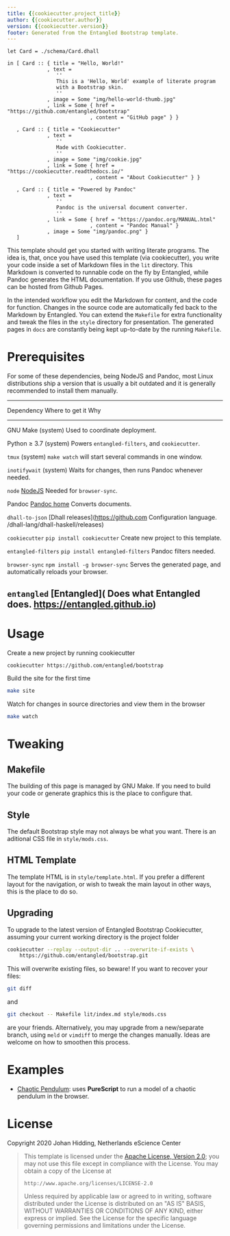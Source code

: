 ```yaml
---
title: {{cookiecutter.project_title}}
author: {{cookiecutter.author}}
version: {{cookiecutter.version}}
footer: Generated from the Entangled Bootstrap template.
---
```


``` {.dhall .bootstrap-card-deck}
let Card = ./schema/Card.dhall

in [ Card :: { title = "Hello, World!"
             , text =
                ''
                This is a 'Hello, World' example of literate program
                with a Bootstrap skin.
                ''
             , image = Some "img/hello-world-thumb.jpg"
             , link = Some { href = "https://github.com/entangled/bootstrap"
                           , content = "GitHub page" } }

   , Card :: { title = "Cookiecutter"
             , text =
                ''
                Made with Cookiecutter.
                ''
             , image = Some "img/cookie.jpg"
             , link = Some { href = "https://cookiecutter.readthedocs.io/"
                           , content = "About Cookiecutter" } }

   , Card :: { title = "Powered by Pandoc"
             , text =
                ''
                Pandoc is the universal document converter.
                ''
             , link = Some { href = "https://pandoc.org/MANUAL.html"
                           , content = "Pandoc Manual" }
             , image = Some "img/pandoc.png" }
   ]
```

This template should get you started with writing literate programs. The idea is, that, once you have used this template (via cookiecutter), you write your code inside a set of Markdown files in the `lit` directory. This Markdown is converted to runnable code on the fly by Entangled, while Pandoc generates the HTML documentation. If you use Github, these pages can be hosted from Github Pages.

In the intended workflow you edit the Markdown for content, and the code for function. Changes in the source code are automatically fed back to the Markdown by Entangled. You can extend the `Makefile` for extra functionality and tweak the files in the `style` directory for presentation. The generated pages in `docs` are constantly being kept up-to-date by the running `Makefile`.

# Prerequisites

For some of these dependencies, being NodeJS and Pandoc, most Linux distributions ship a version that is usually a bit outdated and it is generally recommended to install them manually.

-------------------------------------------------------------------------------------------------------------
Dependency            Where to get it                     Why 
--------------------- ----------------------------------- ---------------------------------------------------
GNU Make              (system)                            Used to coordinate deployment.

Python &ge; 3.7       (system)                            Powers `entangled-filters`, and `cookiecutter`.

`tmux`                (system)                            `make watch` will start several commands in one
                                                          window.

`inotifywait`         (system)                            Waits for changes, then runs Pandoc whenever
                                                          needed.

`node`                [NodeJS](https://nodejs.org/en/)    Needed for `browser-sync`.

Pandoc                [Pandoc home](https://pandoc.org/)  Converts documents.

`dhall-to-json`       [Dhall releases](https://github.com Configuration language.
                      /dhall-lang/dhall-haskell/releases)

`cookiecutter`        `pip install cookiecutter`          Create new project to this template.

`entangled-filters`   `pip install entangled-filters`     Pandoc filters needed.

`browser-sync`        `npm install -g browser-sync`       Serves the generated page, and automatically
                                                          reloads your browser.

`entangled`           [Entangled](                        Does what Entangled does.
                      https://entangled.github.io)
-------------------------------------------------------------------------------------------------------------

# Usage

Create a new project by running cookiecutter

```bash
cookiecutter https://github.com/entangled/bootstrap
```

Build the site for the first time

```bash
make site
```

Watch for changes in source directories and view them in the browser

```bash
make watch
```

# Tweaking

## Makefile

The building of this page is managed by GNU Make. If you need to build your code or generate graphics this is the place to configure that.

## Style

The default Bootstrap style may not always be what you want. There is an aditional CSS file in `style/mods.css`.

## HTML Template

The template HTML is in `style/template.html`. If you prefer a different layout for the navigation, or wish to tweak the main layout in other ways, this is the place to do so.

## Upgrading 

To upgrade to the latest version of Entangled Bootstrap Cookiecutter, assuming your current working directory is the project folder

```bash
cookiecutter --replay --output-dir .. --overwrite-if-exists \
    https://github.com/entangled/bootstrap.git
```

This will overwrite existing files, so beware! If you want to recover your files:

```bash
git diff
```

and 

```bash
git checkout -- Makefile lit/index.md style/mods.css
```

are your friends. Alternatively, you may upgrade from a new/separate branch, using `meld` or `vimdiff` to merge the changes manually. Ideas are welcome on how to smoothen this process.

# Examples

- [Chaotic Pendulum](https://jhidding.github.io/chaotic-pendulum): uses **PureScript** to run a model of a chaotic pendulum in the browser.

# License

Copyright 2020 Johan Hidding, Netherlands eScience Center

> This template is licensed under the [Apache License, Version 2.0](https://www.apache.org/licenses/LICENSE-2.0); you may not use this file except in compliance with the License.  You may obtain a copy of the License at
> 
>     http://www.apache.org/licenses/LICENSE-2.0
>
> Unless required by applicable law or agreed to in writing, software distributed under the License is distributed on an "AS IS" BASIS, WITHOUT WARRANTIES OR CONDITIONS OF ANY KIND, either express or implied.  See the License for the specific language governing permissions and limitations under the License.

